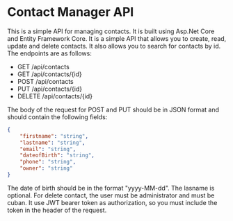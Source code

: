 # Contact Manager API

This is a simple API for managing contacts. It is built using Asp.Net Core and Entity Framework Core. It is a simple API that allows you to create, read, update and delete contacts. It also allows you to search for contacts by id. The endpoints are as follows:

- GET /api/contacts
- GET /api/contacts/{id}
- POST /api/contacts
- PUT /api/contacts/{id}
- DELETE /api/contacts/{id}

The body of the request for POST and PUT should be in JSON format and should contain the following fields:

```json
{
    "firstname": "string",
    "lastname": "string",
    "email": "string",
    "dateofBirth": "string",
    "phone": "string",
    "owner": "string"
}
```

The date of birth should be in the format "yyyy-MM-dd". The lasname is optional. For delete contact, the user must be administrator and must be cuban. It use JWT bearer token as authorization, so you must include the token in the header of the request.
